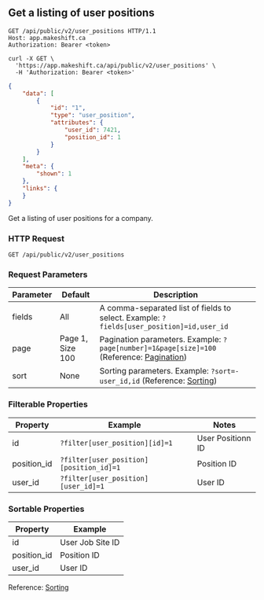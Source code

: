 ## Get a listing of user positions

```http
GET /api/public/v2/user_positions HTTP/1.1
Host: app.makeshift.ca
Authorization: Bearer <token>
```

```shell
curl -X GET \
  'https://app.makeshift.ca/api/public/v2/user_positions' \
  -H 'Authorization: Bearer <token>'
```

```json
{
    "data": [
        {
            "id": "1",
            "type": "user_position",
            "attributes": {
                "user_id": 7421,
                "position_id": 1
            }
        }
    ],
    "meta": {
        "shown": 1
    },
    "links": {
    }
}
```


Get a listing of user positions for a company.

### HTTP Request

`GET /api/public/v2/user_positions`

### Request Parameters

Parameter | Default | Description
--------- | ------- | -----------
fields | All | A comma-separated list of fields to select. Example: `?fields[user_position]=id,user_id`
page | Page 1, Size 100 | Pagination parameters. Example: `?page[number]=1&page[size]=100` (Reference: <a href='#pagination'>Pagination</a>)
sort | None | Sorting parameters. Example: `?sort=-user_id,id` (Reference: <a href='#sorting'>Sorting</a>)

### Filterable Properties

Property | Example | Notes
-------- | ------- | -----
id | `?filter[user_position][id]=1` | User Positionn ID
position_id | `?filter[user_position][position_id]=1` | Position ID
user_id | `?filter[user_position][user_id]=1` | User ID

### Sortable Properties

Property | Example
-------- | -------
id | User Job Site ID
position_id | Position ID
user_id | User ID

Reference: <a href='#sorting'>Sorting</a>
